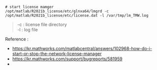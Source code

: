 ```
# start license mamger
/opt/matlab/R2021b_license/etc/glnxa64/lmgrd -c /opt/matlab/R2021b_license/etc/license.dat -l /var/tmp/lm_TMW.log
```
> -c : license file directory  
> -l : log file   

Reference : 
- https://kr.mathworks.com/matlabcentral/answers/102968-how-do-i-start-or-stop-the-network-license-manager
- https://kr.mathworks.com/support/bugreports/581959
- 
